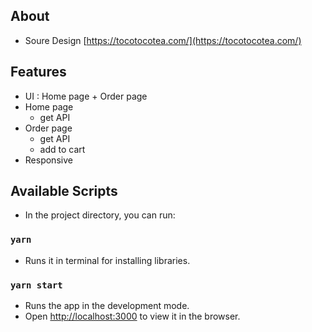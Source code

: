 ## About

- Soure Design [https://tocotocotea.com/](https://tocotocotea.com/)

## Features

- UI : Home page + Order page
- Home page
  - get API
- Order page
  - get API
  - add to cart
- Responsive

## Available Scripts

- In the project directory, you can run:

### `yarn`

- Runs it in terminal for installing libraries.

### `yarn start`

- Runs the app in the development mode.
- Open [http://localhost:3000](http://localhost:3000) to view it in the browser.

